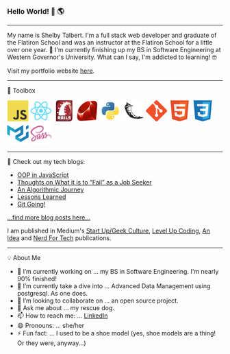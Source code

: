 ### Hello World! 👋 🌎

---

My name is Shelby Talbert. I'm a full stack web developer and graduate of the Flatiron School and was an instructor at the Flatiron School for a little over one year. 🥰 I'm currently finishing up my BS in Software Engineering at Western Governor's University. What can I say, I'm addicted to learning! 🤓 

Visit my portfolio website [here](https://www.shelbytalbert.com/).

---
🧰 Toolbox

<img src="https://github.com/devicons/devicon/blob/master/icons/javascript/javascript-original.svg" alt="javascript logo" width="50" height="50"/> <img src="https://github.com/devicons/devicon/blob/master/icons/react/react-original.svg" alt="react logo" width="50" height="50"/> <img src="https://github.com/devicons/devicon/blob/master/icons/rails/rails-original-wordmark.svg" alt="rails logo" width="50" height="50"/> <img src="https://github.com/devicons/devicon/blob/master/icons/ruby/ruby-original.svg" alt="ruby logo" width="50" height="50"/> <img src="https://github.com/devicons/devicon/blob/master/icons/python/python-original.svg" alt="python logo" width="50" height="50"/> <img src="https://github.com/devicons/devicon/blob/master/icons/flask/flask-original.svg" alt="flask logo" width="50" height="50"/> <img src="https://github.com/devicons/devicon/blob/master/icons/git/git-original.svg" alt="git logo" width="50" height="50"/> <img src="https://github.com/devicons/devicon/blob/master/icons/html5/html5-original.svg" alt="html5 logo" width="50" height="50"/> <img src="https://github.com/devicons/devicon/blob/master/icons/css3/css3-original.svg" alt="css logo" width="50" height="50"/> <img src="https://github.com/devicons/devicon/blob/master/icons/materialui/materialui-original.svg" alt="materialui logo" width="50" height="50"/> <img src="https://github.com/devicons/devicon/blob/master/icons/sass/sass-original.svg" alt="sass logo" width="50" height="50"/>

---

📙 Check out my tech blogs: 

<!-- BLOG-POST-LIST:START -->
- [OOP in JavaScript](https://medium.com/geekculture/oop-in-javascript-6c4ff58ff48c?source=rss-6c88fa3c4753------2)
- [Thoughts on What it is to “Fail” as a Job Seeker](https://mi-shelbyrose.medium.com/thoughts-on-what-it-is-to-fail-as-a-job-seeker-6c8f8f36ba90?source=rss-6c88fa3c4753------2)
- [An Algorithmic Journey](https://medium.com/geekculture/feeling-dumb-8f3660977e22?source=rss-6c88fa3c4753------2)
- [Lessons Learned](https://medium.com/nerd-for-tech/lessons-learned-2932b01b3bad?source=rss-6c88fa3c4753------2)
- [Git Going!](https://medium.com/nerd-for-tech/git-going-295805e2b29a?source=rss-6c88fa3c4753------2)
<!-- BLOG-POST-LIST:END -->

[...find more blog posts here...](https://mi-shelbyrose.medium.com/)

I am published in Medium's [Start Up/Geek Culture](https://medium.com/geekculture), [Level Up Coding](https://levelup.gitconnected.com/), [An Idea](https://medium.com/an-idea) and [Nerd For Tech](https://medium.com/nerd-for-tech) publications.

---

💡 About Me

- 🔭 I’m currently working on ... my BS in Software Engineering. I'm nearly 90% finished!
- 🌱 I’m currently take a dive into ... Advanced Data Management using postgresql. As one does.
- 👯 I’m looking to collaborate on ... an open source project.
- 💬 Ask me about ... my rescue dog.
- 📫 How to reach me: ... [LinkedIn](https://www.linkedin.com/in/shelby-talbert/)
- 😄 Pronouns: ... she/her
- ⚡ Fun fact: ... I used to be a shoe model (yes, shoe models are a thing! Or they were, anyway...)
